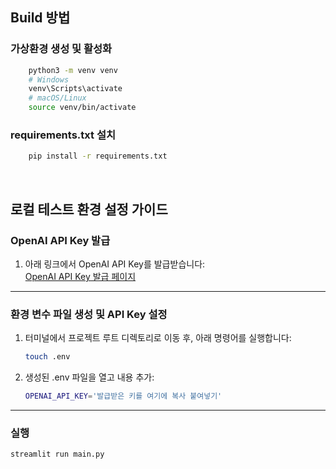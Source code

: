 ## Build 방법

### 가상환경 생성 및 활성화
```bash
    python3 -m venv venv
    # Windows
    venv\Scripts\activate
    # macOS/Linux
    source venv/bin/activate
```

### requirements.txt 설치
```bash
    pip install -r requirements.txt
```
<br>

## 로컬 테스트 환경 설정 가이드

### OpenAI API Key 발급

1. 아래 링크에서 OpenAI API Key를 발급받습니다:  
   [OpenAI API Key 발급 페이지](https://platform.openai.com/api-keys)

---

### 환경 변수 파일 생성 및 API Key 설정

1. 터미널에서 프로젝트 루트 디렉토리로 이동 후, 아래 명령어를 실행합니다:
   ```bash
   touch .env
   ```

2. 생성된 .env 파일을 열고 내용 추가:
   ```bash
   OPENAI_API_KEY='발급받은 키를 여기에 복사 붙여넣기'
   ```

----
### 실행
   ```bash
   streamlit run main.py
   ```

